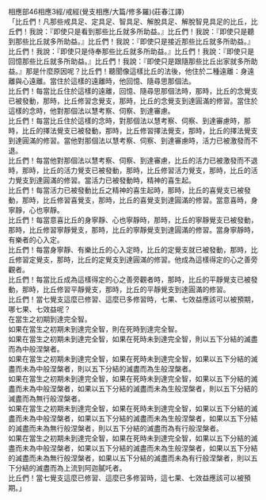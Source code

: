 相應部46相應3經/戒經(覺支相應/大篇/修多羅)(莊春江譯)  
「比丘們！凡那些戒具足、定具足、智具足、解脫具足、解脫智見具足的比丘，比丘們！我說：『即使只是看到那些比丘就多所助益。』比丘們！我說：『即使只是聽到那些比丘就多所助益。』比丘們！我說：『即使只是接近那些比丘就多所助益。』比丘們！我說：『即使只是侍奉那些比丘就多所助益。』比丘們！我說：『即使只是回憶那些比丘就多所助益。』比丘們！我說：『即使只是跟隨那些比丘出家就多所助益。』那是什麼原因呢？比丘們！聽聞像這樣比丘的法後，他住於二種遠離：身遠離與心遠離。當住於這樣的遠離時，他回憶、隨尋思那個法。  
比丘們！每當比丘住於這樣的遠離，回憶、隨尋思那個法時，那時，比丘的念覺支已被發動，那時，比丘修習念覺支，那時，比丘的念覺支到達圓滿的修習。當住於這樣的念時，他對那個法以慧考察、伺察、到達審慮。  
比丘們！每當比丘住於這樣的念時，對那個法以慧考察、伺察、到達審慮時，那時，比丘的擇法覺支已被發動，那時，比丘修習擇法覺支，那時，比丘的擇法覺支到達圓滿的修習。當他對那個法以慧考察、伺察、到達審慮時，活力已被激發而不退。  
比丘們！每當他對那個法以慧考察、伺察、到達審慮，比丘的活力已被激發而不退時，那時，比丘的活力覺支已被發動，那時，比丘修習活力覺支，那時，比丘的活力覺支到達圓滿的修習。當活力已被發動時，精神的喜生起。  
比丘們！每當活力已被發動比丘之精神的喜生起時，那時，比丘的喜覺支已被發動，那時，比丘修習喜覺支，那時，比丘的喜覺支到達圓滿的修習。當意喜時，身寧靜，心也寧靜。  
比丘們！每當意喜比丘的身寧靜、心也寧靜時，那時，比丘的寧靜覺支已被發動，那時，比丘修習寧靜覺支，那時，比丘的寧靜覺支到達圓滿的修習。當身寧靜時，有樂者的心入定。  
比丘們！每當身寧靜、有樂比丘的心入定時，比丘的定覺支就已被發動，那時，比丘修習定覺支，那時，比丘的定覺支到達圓滿的修習。他成為這樣得定的心之善旁觀者。  
比丘們！每當比丘成為這樣得定的心之善旁觀者時，那時，比丘的平靜覺支已被發動，那時，比丘修習平靜覺支，那時，比丘的平靜覺支到達圓滿的修習。  
比丘們！當七覺支這麼已修習、這麼已多修習時，七果、七效益應該可以被預期，哪七果、七效益呢？  
在當生之初期到達完全智。  
如果在當生之初期未到達完全智，則在死時到達完全智。  
如果在當生之初期未到達完全智，如果在死時未到達完全智，則以五下分結的滅盡而為中般涅槃者。  
如果在當生之初期未到達完全智，如果在死時未到達完全智，如果以五下分結的滅盡而未為中般涅槃者，則以五下分結的滅盡而為生般涅槃者。  
如果在當生之初期未到達完全智，如果在死時未到達完全智，如果以五下分結的滅盡而未為中般涅槃者，如果以五下分結的滅盡而未為生般涅槃者，則以五下分結的滅盡而為無行般涅槃者。  
如果在當生之初期未到達完全智，如果在死時未到達完全智，如果以五下分結的滅盡而未為中般涅槃者，如果以五下分結的滅盡而未為生般涅槃者，如果以五下分結的滅盡而未為無行般涅槃者，則以五下分結的滅盡而為有行般涅槃者。  
如果在當生之初期未到達完全智，如果在死時未到達完全智，如果以五下分結的滅盡而未為中般涅槃者，如果以五下分結的滅盡而未為生般涅槃者，如果以五下分結的滅盡而未為無行般涅槃者，如果以五下分結的滅盡而未為有行般涅槃者，則以五下分結的滅盡而為上流到阿迦膩吒者。  
比丘們！當七覺支這麼已修習、這麼已多修習時，這七果、七效益應該可以被預期。」  
  
  
